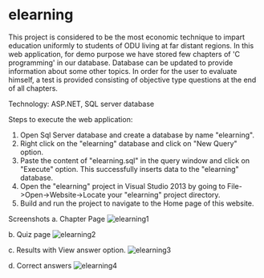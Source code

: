 # elearning
This project is considered to be the most economic technique to impart education uniformly to students of ODU living at far distant regions. In this web application, for demo purpose we have stored few chapters of 'C programming' in our database. Database can be updated to provide information about some other topics. In order for the user to evaluate himself, a test is provided consisting of objective type questions at the end of all chapters.

Technology: ASP.NET, SQL server database

Steps to execute the web application:

1. Open Sql Server database and create a database by name "elearning".
2. Right click on the "elearning" database and click on "New Query" option.
3. Paste the content of "elearning.sql" in the query window and click on "Execute" option. This successfully inserts data to the "elearning" database.
4. Open the "elearning" project in Visual Studio 2013 by going to File->Open->Website->Locate your "elearning" project directory.
5. Build and run the project to navigate to the Home page of this website.

Screenshots
a. Chapter Page
![elearning1](https://cloud.githubusercontent.com/assets/11856540/16218776/dabe399c-374e-11e6-955f-1a9f6a106d70.JPG)

b. Quiz page
![elearning2](https://cloud.githubusercontent.com/assets/11856540/16218777/dac370d8-374e-11e6-8a7a-723780b8ef40.JPG)

c. Results with View answer option.
![elearning3](https://cloud.githubusercontent.com/assets/11856540/16218774/dabdd268-374e-11e6-8e74-cef0cdf07492.JPG)

d. Correct answers
![elearning4](https://cloud.githubusercontent.com/assets/11856540/16218775/dabe0ab2-374e-11e6-98cd-42dbe6cf4638.JPG)
